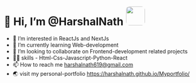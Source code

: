  # 👋 Hi, I’m @HarshalNath <img src="https://media.giphy.com/media/fByehYIrOIzO8XolJK/giphy.gif" width="50" style="border-radius: 9px;">
- 👀 I’m interested in ReactJs and NextJs
- 🌱 I’m currently learning Web-development
- 💞️ I’m looking to collaborate on Frontend-development related projects
- 🤹‍♂️ skills - Html-Css-Javascript-Python-React
- 📫 How to reach me harshalnath619@gmail.com
- 🌏 visit my personal-portfolio https://harshalnath.github.io/Myportfolio/
<!---
HarshalNath/HarshalNath is a ✨ special ✨ repository because its `README.md` (this file) appears on your GitHub profile.
You can click the Preview link to take a look at your changes.
--->

